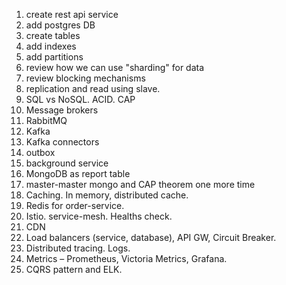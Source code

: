 1. create rest api service
2. add postgres DB
3. create tables 
4. add indexes
5. add partitions
6. review how we can use "sharding" for data
7. review blocking mechanisms
8. replication and read using slave.
9. SQL vs NoSQL. ACID. CAP
10. Message brokers
11. RabbitMQ
12. Kafka
13. Kafka connectors
14. outbox
15. background service
16. MongoDB as report table
17. master-master mongo and CAP theorem one more time
18. Caching. In memory, distributed cache.
19. Redis for order-service.
20. Istio. service-mesh. Healths check.
21. CDN
22. Load balancers (service, database), API GW, Circuit Breaker.
23. Distributed tracing. Logs.
24. Metrics – Prometheus, Victoria Metrics, Grafana.
25. CQRS pattern and ELK.